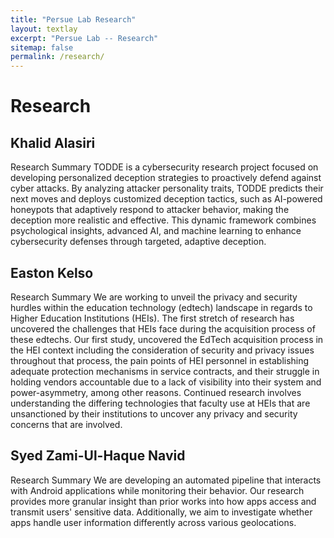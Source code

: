 ```yaml
---
title: "Persue Lab Research"
layout: textlay
excerpt: "Persue Lab -- Research"
sitemap: false
permalink: /research/
---
```


# Research

## Khalid Alasiri 

Research Summary 
TODDE is a cybersecurity research project focused on developing personalized deception strategies to proactively defend against cyber attacks. By analyzing attacker personality traits, TODDE predicts their next moves and deploys customized deception tactics, such as AI-powered honeypots that adaptively respond to attacker behavior, making the deception more realistic and effective. This dynamic framework combines psychological insights, advanced AI, and machine learning to enhance cybersecurity defenses through targeted, adaptive deception. 


## Easton Kelso 

Research Summary 
We are working to unveil the privacy and security hurdles within the education technology (edtech) landscape in regards to Higher Education Institutions (HEIs). The first stretch of research has uncovered the challenges that HEIs face during the acquisition process of these edtechs.
Our first study, uncovered the EdTech acquisition process in the HEI context including the consideration of security and privacy issues throughout that process, the pain points of HEI personnel in establishing adequate protection mechanisms in service contracts, and their struggle in holding vendors accountable due to a lack of visibility into their system and power-asymmetry, among other reasons.
Continued research involves understanding the differing technologies that faculty use at HEIs that are unsanctioned by their institutions to uncover any privacy and security concerns that are involved.

## Syed Zami-Ul-Haque Navid

Research Summary 
We are developing an automated pipeline that interacts with Android applications while monitoring their behavior. Our research provides more granular insight than prior works into how apps access and transmit users' sensitive data. Additionally, we aim to investigate whether apps handle user information differently across various geolocations.

